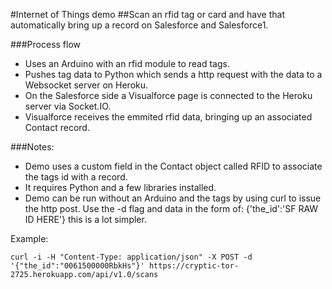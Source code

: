 #Internet of Things demo
##Scan an rfid tag or card and have that automatically bring up a record on Salesforce and Salesforce1.


###Process flow
- Uses an Arduino with an rfid module to read tags.
- Pushes tag data to Python which sends a http request with the data to a Websocket server on Heroku.
- On the Salesforce side a Visualforce page is connected to the Heroku server via Socket.IO. 
- Visualforce receives the emmited rfid data, bringing up an associated Contact record.

###Notes:
- Demo uses a custom field in the Contact object called RFID to associate the tags id with a record.
- It requires Python and a few libraries installed.
- Demo can be run without an Arduino and the tags by using curl to issue the http post. Use the -d flag and data in the form of: {'the_id':'SF RAW ID HERE'} this is a lot simpler.

Example:

```
curl -i -H "Content-Type: application/json" -X POST -d '{"the_id":"0061500000RbkHs"}' https://cryptic-tor-2725.herokuapp.com/api/v1.0/scans
``` 
